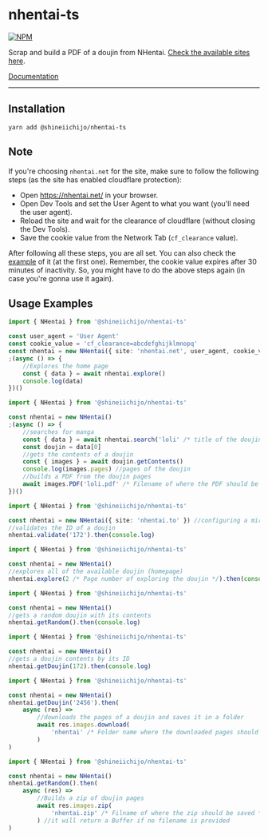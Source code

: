 # nhentai-ts

[![NPM](https://img.shields.io/badge/Available%20On-NPM-lightgrey.svg?logo=npm&logoColor=339933&labelColor=white&style=flat-square)](https://www.npmjs.com/package/@shineiichijo/nhentai-ts)

Scrap and build a PDF of a doujin from NHentai. [Check the available sites here](https://github.com/LuckyYam/nhentai-ts/blob/master/src/lib/constants.ts#L1).

[Documentation](https://luckyyam.github.io/nhentai-ts/)

---

## Installation
```
yarn add @shineiichijo/nhentai-ts
```

## Note

If you're choosing `nhentai.net` for the site, make sure to follow the following steps (as the site has enabled cloudflare protection):

- Open https://nhentai.net/ in your browser.
- Open Dev Tools and set the User Agent to what you want (you'll need the user agent).
- Reload the site and wait for the clearance of cloudflare (without closing the Dev Tools).
- Save the cookie value from the Network Tab (`cf_clearance` value).

After following all these steps, you are all set. You can also check the [example](#usage-examples) of it (at the first one). Remember, the cookie value expires after 30 minutes of inactivity. So, you might have to do the above steps again (in case you're gonna use it again).

## Usage Examples
```ts
import { NHentai } from '@shineiichijo/nhentai-ts'

const user_agent = 'User Agent'
const cookie_value = 'cf_clearance=abcdefghijklmnopq'
const nhentai = new NHentai({ site: 'nhentai.net', user_agent, cookie_value }) //check above
;(async () => {
    //Explores the home page
    const { data } = await nhentai.explore()
    console.log(data)
})()
```

```ts
import { NHentai } from '@shineiichijo/nhentai-ts'

const nhentai = new NHentai()
;(async () => {
    //searches for manga
    const { data } = await nhentai.search('loli' /* title of the doujin to search */, { page: 1 } /* Page of the search */)
    const doujin = data[0]
    //gets the contents of a doujin
    const { images } = await doujin.getContents()
    console.log(images.pages) //pages of the doujin
    //builds a PDF from the doujin pages
    await images.PDF('loli.pdf' /* Filename of where the PDF should be saved */) //will return a Buffer if no filename is provided
})()
```

```ts
import { NHentai } from '@shineiichijo/nhentai-ts'

const nhentai = new NHentai({ site: 'nhentai.to' }) //configuring a mirror site of the class (you can check the available sites here: https://github.com/LuckyYam/nhentai-ts/blob/master/src/lib/constants.ts#L1)
//validates the ID of a doujin
nhentai.validate('172').then(console.log)
```

```ts
import { NHentai } from '@shineiichijo/nhentai-ts'

const nhentai = new NHentai()
//explores all of the available doujin (homepage)
nhentai.explore(2 /* Page number of exploring the doujin */).then(console.log)
```

```ts
import { NHentai } from '@shineiichijo/nhentai-ts'

const nhentai = new NHentai()
//gets a random doujin with its contents
nhentai.getRandom().then(console.log)
```

```ts
import { NHentai } from '@shineiichijo/nhentai-ts'

const nhentai = new NHentai()
//gets a doujin contents by its ID
nhentai.getDoujin(172).then(console.log)

```

```ts
import { NHentai } from '@shineiichijo/nhentai-ts'

const nhentai = new NHentai()
nhentai.getDoujin('2456').then(
    async (res) =>
        //downloads the pages of a doujin and saves it in a folder
        await res.images.download(
            'nhentai' /* Folder name where the downloaded pages should be saved */
        )
)
```

```ts
import { NHentai } from '@shineiichijo/nhentai-ts'

const nhentai = new NHentai()
nhentai.getRandom().then(
    async (res) =>
        //Builds a zip of doujin pages
        await res.images.zip(
            'nhentai.zip' /* Filname of where the zip should be saved */
        ) //it will return a Buffer if no filename is provided
)
```